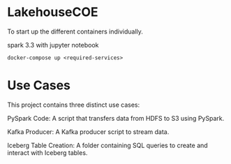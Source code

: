 # LakehouseCOE

To start up the different containers individually.

spark 3.3 with jupyter notebook

```
docker-compose up <required-services>
```
# Use Cases

This project contains three distinct use cases:

PySpark Code:
A script that transfers data from HDFS to S3 using PySpark.

Kafka Producer:
A Kafka producer script to stream data.

Iceberg Table Creation:
A folder containing SQL queries to create and interact with Iceberg tables.
